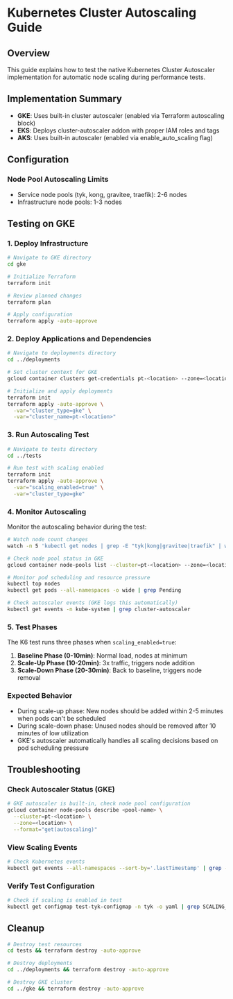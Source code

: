 # Kubernetes Cluster Autoscaling Guide

## Overview
This guide explains how to test the native Kubernetes Cluster Autoscaler implementation for automatic node scaling during performance tests.

## Implementation Summary
- **GKE**: Uses built-in cluster autoscaler (enabled via Terraform autoscaling block)
- **EKS**: Deploys cluster-autoscaler addon with proper IAM roles and tags
- **AKS**: Uses built-in autoscaler (enabled via enable_auto_scaling flag)

## Configuration
### Node Pool Autoscaling Limits
- Service node pools (tyk, kong, gravitee, traefik): 2-6 nodes
- Infrastructure node pools: 1-3 nodes

## Testing on GKE

### 1. Deploy Infrastructure
```bash
# Navigate to GKE directory
cd gke

# Initialize Terraform
terraform init

# Review planned changes
terraform plan

# Apply configuration
terraform apply -auto-approve
```

### 2. Deploy Applications and Dependencies
```bash
# Navigate to deployments directory
cd ../deployments

# Set cluster context for GKE
gcloud container clusters get-credentials pt-<location> --zone=<location>

# Initialize and apply deployments
terraform init
terraform apply -auto-approve \
  -var="cluster_type=gke" \
  -var="cluster_name=pt-<location>"
```

### 3. Run Autoscaling Test
```bash
# Navigate to tests directory
cd ../tests

# Run test with scaling enabled
terraform init
terraform apply -auto-approve \
  -var="scaling_enabled=true" \
  -var="cluster_type=gke"
```

### 4. Monitor Autoscaling
Monitor the autoscaling behavior during the test:

```bash
# Watch node count changes
watch -n 5 'kubectl get nodes | grep -E "tyk|kong|gravitee|traefik" | wc -l'

# Check node pool status in GKE
gcloud container node-pools list --cluster=pt-<location> --zone=<location>

# Monitor pod scheduling and resource pressure
kubectl top nodes
kubectl get pods --all-namespaces -o wide | grep Pending

# Check autoscaler events (GKE logs this automatically)
kubectl get events -n kube-system | grep cluster-autoscaler
```

### 5. Test Phases
The K6 test runs three phases when `scaling_enabled=true`:

1. **Baseline Phase (0-10min)**: Normal load, nodes at minimum
2. **Scale-Up Phase (10-20min)**: 3x traffic, triggers node addition
3. **Scale-Down Phase (20-30min)**: Back to baseline, triggers node removal

### Expected Behavior
- During scale-up phase: New nodes should be added within 2-5 minutes when pods can't be scheduled
- During scale-down phase: Unused nodes should be removed after 10 minutes of low utilization
- GKE's autoscaler automatically handles all scaling decisions based on pod scheduling pressure

## Troubleshooting

### Check Autoscaler Status (GKE)
```bash
# GKE autoscaler is built-in, check node pool configuration
gcloud container node-pools describe <pool-name> \
  --cluster=pt-<location> \
  --zone=<location> \
  --format="get(autoscaling)"
```

### View Scaling Events
```bash
# Check Kubernetes events
kubectl get events --all-namespaces --sort-by='.lastTimestamp' | grep -i scale
```

### Verify Test Configuration
```bash
# Check if scaling is enabled in test
kubectl get configmap test-tyk-configmap -n tyk -o yaml | grep SCALING_ENABLED
```

## Cleanup
```bash
# Destroy test resources
cd tests && terraform destroy -auto-approve

# Destroy deployments
cd ../deployments && terraform destroy -auto-approve

# Destroy GKE cluster
cd ../gke && terraform destroy -auto-approve
```